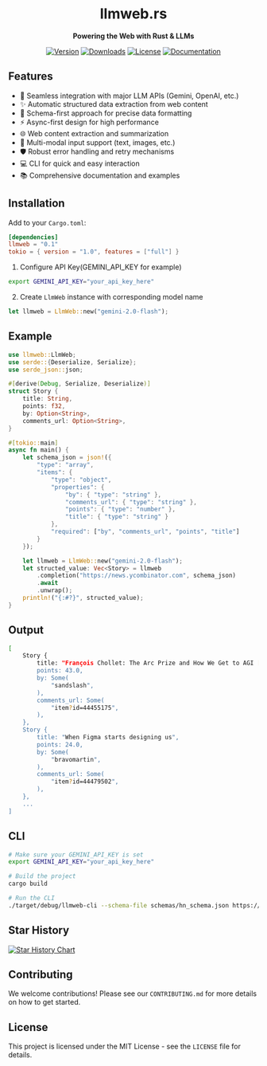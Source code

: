 <div align="center">

# llmweb.rs   
**Powering the Web with Rust & LLMs**

[![Version](https://img.shields.io/crates/v/llmweb)](https://crates.io/crates/llmweb)
[![Downloads](https://img.shields.io/crates/d/llmweb?logo=rust)](https://crates.io/crates/llmweb)
[![License](https://img.shields.io/crates/l/llmweb)](LICENSE)
[![Documentation](https://img.shields.io/docsrs/llmweb)](https://docs.rs/llmweb)

</div>

## Features
- 🚀 Seamless integration with major LLM APIs (Gemini, OpenAI, etc.)
- ✨ Automatic structured data extraction from web content
- 🔧 Schema-first approach for precise data formatting
- ⚡ Async-first design for high performance
- 🌐 Web content extraction and summarization
- 💬 Multi-modal input support (text, images, etc.)
- 🛡️ Robust error handling and retry mechanisms  
- 💻 CLI for quick and easy interaction
- 📚 Comprehensive documentation and examples

## Installation
Add to your `Cargo.toml`:
```toml
[dependencies]
llmweb = "0.1"
tokio = { version = "1.0", features = ["full"] }
```

1. Configure API Key(GEMINI_API_KEY for example)
```bash
export GEMINI_API_KEY="your_api_key_here"
```

2. Create `LlmWeb` instance with corresponding model name
```rust
let llmweb = LlmWeb::new("gemini-2.0-flash");
```

## Example
```rust
use llmweb::LlmWeb;
use serde::{Deserialize, Serialize};
use serde_json::json;

#[derive(Debug, Serialize, Deserialize)]
struct Story {
    title: String,
    points: f32,
    by: Option<String>,
    comments_url: Option<String>,
}

#[tokio::main]
async fn main() {
    let schema_json = json!({
        "type": "array",
        "items": {
            "type": "object",
            "properties": {
                "by": { "type": "string" },
                "comments_url": { "type": "string" },
                "points": { "type": "number" },
                "title": { "type": "string" }
            },
            "required": ["by", "comments_url", "points", "title"]
        }
    });

    let llmweb = LlmWeb::new("gemini-2.0-flash");
    let structed_value: Vec<Story> = llmweb
        .completion("https://news.ycombinator.com", schema_json)
        .await
        .unwrap();
    println!("{:#?}", structed_value);
}
```

## Output
```bash
[
    Story {
        title: "François Chollet: The Arc Prize and How We Get to AGI [video]",
        points: 43.0,
        by: Some(
            "sandslash",
        ),
        comments_url: Some(
            "item?id=44455175",
        ),
    },
    Story {
        title: "When Figma starts designing us",
        points: 24.0,
        by: Some(
            "bravomartin",
        ),
        comments_url: Some(
            "item?id=44479502",
        ),
    },
    ...
]
```

## CLI
```bash
# Make sure your GEMINI_API_KEY is set
export GEMINI_API_KEY="your_api_key_here"

# Build the project
cargo build

# Run the CLI
./target/debug/llmweb-cli --schema-file schemas/hn_schema.json https://news.ycombinator.com
```

## Star History

[![Star History Chart](https://api.star-history.com/svg?repos=zTgx/llmweb&type=Date)](https://www.star-history.com/#zTgx/llmweb&Date)

## Contributing

We welcome contributions! Please see our `CONTRIBUTING.md` for more details on how to get started.

## License

This project is licensed under the MIT License - see the `LICENSE` file for details.